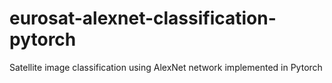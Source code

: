 # eurosat-alexnet-classification-pytorch
Satellite image classification using AlexNet network implemented in Pytorch
